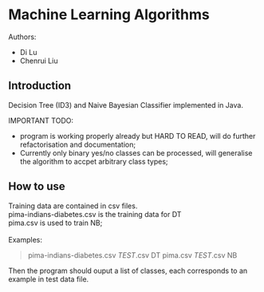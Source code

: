 Machine Learning Algorithms
============================

Authors:
 * Di Lu
 * Chenrui Liu
 
**Introduction**
------------
Decision Tree (ID3) and Naive Bayesian Classifier implemented in Java. 

IMPORTANT TODO:
- program is working properly already but HARD TO READ, will do further refactorisation and documentation; 
- Currently only binary yes/no classes can be processed, will generalise the algorithm to accpet arbitrary class types; 

**How to use**
-----------
Training data are contained in csv files.<br />
pima-indians-diabetes.csv is the training data for DT<br />
pima.csv is used to train NB;<br />
<br />
Examples:
> pima-indians-diabetes.csv _TEST_.csv DT
> pima.csv _TEST_.csv NB

Then the program should ouput a list of classes, each corresponds to an example in test data file. 



